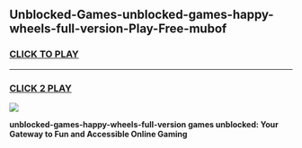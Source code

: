 
## Unblocked-Games-unblocked-games-happy-wheels-full-version-Play-Free-mubof
<h3>
<a href="https://premium76.site?title=unblocked-games-happy-wheels-full-version&ref=18A">CLICK TO PLAY</a></h3>
<hr>

<h3>
<a href="https://premium76.site?title=unblocked-games-happy-wheels-full-version&ref=18A">CLICK 2 PLAY</a>
  
</h3>

<a href="https://premium76.site?title=unblocked-games-happy-wheels-full-version&ref=18A"><img src="https://clearcache.store/games.png"></a>


**unblocked-games-happy-wheels-full-version games unblocked: Your Gateway to Fun and Accessible Online Gaming**
